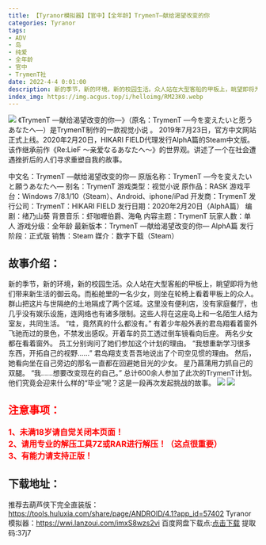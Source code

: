 ```yaml
---
title: 【Tyranor模拟器】【官中】【全年龄】TrymenT—献给渴望改变的你
categories: Tyranor
tags:
- ADV
- 岛
- 纯爱
- 全年龄
- 官中
- TrymenT社
date: 2022-4-4 0:01:00
description: 新的季节，新的环境，新的校园生活。众人站在大型客船的甲板上，眺望即将为他们带来新生活的御云岛。而船舱里的一名少女，则坐在轮椅上看着甲板上的众人。群山把这片与世隔绝的土地隔成了两个区域。这里没有便利店，没有家庭餐厅，也几乎没有娱乐设施，连网络也有诸多限制。这些人将在这座岛上和一名陌生人结为室友，共同生活。“哇，竟然真的什么都没有。”
index_img: https://img.acgus.top/i/helloimg/RM23K0.webp
---
```

![](https://img.acgus.top/i/helloimg/RM23K0.webp)
《TrymenT ―献给渴望改变的你―》（原名：TrymenT ―今を変えたいと愿うあなたへ―）是TrymenT制作的一款视觉小说 。
2019年7月23日，官方中文网站正式上线。2020年2月20日，HIKARI FIELD代理发行AlphA篇的Steam中文版。
该作继承前作《Re:LieF ～亲爱なるあなたへ～》的世界观。讲述了一个在社会遭遇挫折后的人们寻求重塑自我的故事。

中文名：TrymenT ―献给渴望改变的你―
原版名称：TrymenT ―今を変えたいと願うあなたへ―
别名：TrymenT
游戏类型：视觉小说
原作品：RASK
游戏平台：Windows 7/8.1/10（Steam）、Android、iphone/iPad
开发商：TrymenT
发行公司：TrymenT：HIKARI FIELD
发行日期：2020年2月20日（AlphA篇）
编剧：绪乃山葵
背景音乐：虾咖喱伯爵、海龟
内容主题：TrymenT
玩家人数：单人
游戏分级：全年龄
最新版本：TrymenT ―献给渴望改变的你― AlphA篇
发行阶段：正式版
销售：Steam
媒介：数字下载（Steam）

## **故事介绍：**
新的季节，新的环境，新的校园生活。众人站在大型客船的甲板上，眺望即将为他们带来新生活的御云岛。而船舱里的一名少女，则坐在轮椅上看着甲板上的众人。
群山把这片与世隔绝的土地隔成了两个区域。这里没有便利店，没有家庭餐厅，也几乎没有娱乐设施，连网络也有诸多限制。这些人将在这座岛上和一名陌生人结为室友，共同生活。
“哇，竟然真的什么都没有。”
有着少年般外表的君岛翔看着窗外飞驰而过的景色，不禁发出感叹。开着车的员工透过倒车镜看向后座。
两名少女都在看着窗外。
员工分别询问了她们参加这个计划的理由。
“我想重新学习很多东西，开拓自己的视野……”
君岛翔支支吾吾地说出了个司空见惯的理由。
然后，她看向坐在自己旁边的那名一直都在回避她目光的少女。
星乃菖蒲用力抓自己的双腿。
“我……想要改变现在的自己。”
总计600余人参加了此次的TrymenT计划。
他们究竟会迎来什么样的“毕业”呢？这是一段再次发起挑战的故事。
![](https://img.acgus.top/i/helloimg/RM21T5.webp)
![](https://img.acgus.top/i/helloimg/RM2aeA.webp)




## <font color=#FF0000 >注意事项：</font>  
<font color=#FF0000 size=3><b>1、未满18岁请自觉关闭本页面！         
2、请用专业的解压工具7Z或RAR进行解压！（这点很重要）             
3、有能力请支持正版！</b></font>

## 下载地址：
推荐去葫芦侠下完全直装版：https://tools.huluxia.com/share/page/ANDROID/4.1?app_id=57402
Tyranor模拟器：https://wwi.lanzoui.com/imxS8wzs2vi
百度网盘下载点:[点击下载](https://pan.baidu.com/s/1RgLmHZH304tXVsScfflYvg?pwd=37j7) 提取码:37j7